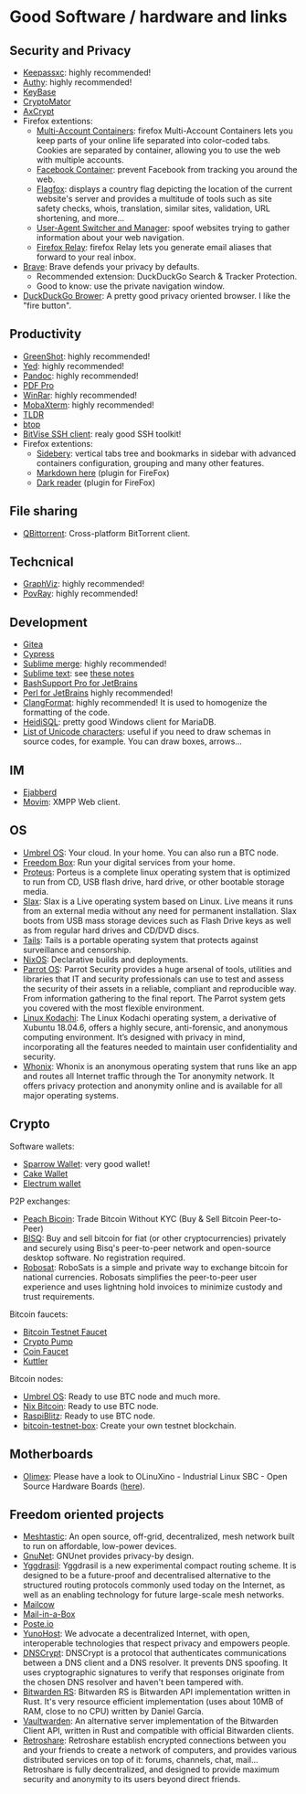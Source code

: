 # Good Software / hardware and links

## Security and Privacy

* [Keepassxc](https://keepassxc.org/): highly recommended!
* [Authy](https://authy.com/): highly recommended!
* [KeyBase](https://keybase.io/)
* [CryptoMator](https://cryptomator.org/)
* [AxCrypt](https://www.axantum.com/)
* Firefox extentions:
  * [Multi-Account Containers](https://addons.mozilla.org/en-US/firefox/addon/multi-account-containers/): firefox Multi-Account Containers lets you keep parts of your online life separated into color-coded tabs. Cookies are separated by container, allowing you to use the web with multiple accounts.
  * [Facebook Container](https://addons.mozilla.org/en-US/firefox/addon/facebook-container/): prevent Facebook from tracking you around the web.
  * [Flagfox](https://addons.mozilla.org/en-US/firefox/addon/flagfox/): displays a country flag depicting the location of the current website's server and provides a multitude of tools such as site safety checks, whois, translation, similar sites, validation, URL shortening, and more...
  * [User-Agent Switcher and Manager](https://addons.mozilla.org/en-US/firefox/addon/user-agent-string-switcher/): spoof websites trying to gather information about your web navigation.
  * [Firefox Relay](https://addons.mozilla.org/en-US/firefox/addon/private-relay/): firefox Relay lets you generate email aliases that forward to your real inbox.
* [Brave](https://brave.com): Brave defends your privacy by defaults.
  * Recommended extension: DuckDuckGo Search & Tracker Protection.
  * Good to know: use the private navigation window.
* [DuckDuckGo Brower](https://duckduckgo.com/): A pretty good privacy oriented browser. I like the "fire button".

## Productivity

* [GreenShot](https://getgreenshot.org/): highly recommended!
* [Yed](https://www.yworks.com/products/yed): highly recommended!
* [Pandoc](https://pandoc.org/): highly recommended!
* [PDF Pro](https://www.pdfpro10.com/)
* [WinRar](https://www.win-rar.com/): highly recommended!
* [MobaXterm](https://mobaxterm.mobatek.net/): highly recommended!
* [TLDR](https://tldr.sh/)
* [btop](https://github.com/aristocratos/btop)
* [BitVise SSH client](https://www.bitvise.com/ssh-client): realy good SSH toolkit!
* Firefox extentions:
  * [Sidebery](https://addons.mozilla.org/en-US/firefox/addon/sidebery/): vertical tabs tree and bookmarks in sidebar with advanced containers configuration, grouping and many other features.
  * [Markdown here](https://markdown-here.com/) (plugin for FireFox)
  * [Dark reader](https://darkreader.org/) (plugin for FireFox)

## File sharing

* [QBittorrent](https://www.qbittorrent.org/): Cross-platform BitTorrent client.

## Techcnical

* [GraphViz](https://graphviz.org/): highly recommended!
* [PovRay](https://www.povray.org/): highly recommended!

## Development

* [Gitea](https://gitea.io/en-us/)
* [Cypress](https://www.cypress.io/)
* [Sublime merge](https://www.sublimemerge.com/): highly recommended!
* [Sublime text](https://www.sublimetext.com/): see [these notes](sublimtext.md)
* [BashSupport Pro for JetBrains](https://plugins.jetbrains.com/plugin/13841-bashsupport-pro)
* [Perl for JetBrains](https://plugins.jetbrains.com/plugin/7796-perl) highly recommended!
* [ClangFormat](https://clang.llvm.org/docs/ClangFormat.html): highly recommended! It is used to homogenize the formatting of the code.
* [HeidiSQL](https://www.heidisql.com/download.php?download=installer): pretty good Windows client for MariaDB.
* [List of Unicode characters](https://en.wikipedia.org/wiki/List_of_Unicode_characters#Unicode_symbols): useful if you need to draw schemas in source codes, for example. You can draw boxes, arrows...

## IM

* [Ejabberd](https://www.ejabberd.im/)
* [Movim](https://movim.eu/): XMPP Web client.

## OS

* [Umbrel OS](https://umbrel.com/): Your cloud. In your home. You can also run a BTC node.
* [Freedom Box](https://www.freedombox.org/): Run your digital services from your home.
* [Proteus](https://www.porteus.org): Porteus is a complete linux operating system that is optimized to run from CD, USB flash drive, hard drive, or other bootable storage media.
* [Slax](https://www.slax.org): Slax is a Live operating system based on Linux. Live means it runs from an external media without any need for permanent installation. Slax boots from USB mass storage devices such as Flash Drive keys as well as from regular hard drives and CD/DVD discs.
* [Tails](https://tails.net/): Tails is a portable operating system that protects against surveillance and censorship.
* [NixOS](https://nixos.org/): Declarative builds and deployments. 
* [Parrot OS](https://www.parrotsec.org/): Parrot Security provides a huge arsenal of tools, utilities and libraries that IT and security professionals can use to test and assess the security of their assets in a reliable, compliant and reproducible way. From information gathering to the final report. The Parrot system gets you covered with the most flexible environment.
* [Linux Kodachi](https://www.digi77.com/linux-kodachi/): The Linux Kodachi operating system, a derivative of Xubuntu 18.04.6, offers a highly secure, anti-forensic, and anonymous computing environment. It’s designed with privacy in mind, incorporating all the features needed to maintain user confidentiality and security.
* [Whonix](https://www.whonix.org): Whonix is an anonymous operating system that runs like an app and routes all Internet traffic through the Tor anonymity network. It offers privacy protection and anonymity online and is available for all major operating systems.

## Crypto

Software wallets:
* [Sparrow Wallet](https://sparrowwallet.com/): very good wallet!
* [Cake Wallet](https://cakewallet.com/)
* [Electrum wallet](https://electrum.org/)

P2P exchanges:
* [Peach Bicoin](https://peachbitcoin.com/index.html): Trade Bitcoin Without KYC (Buy & Sell Bitcoin Peer-to-Peer)
* [BISQ](https://bisq.network/): Buy and sell bitcoin for fiat (or other cryptocurrencies) privately and securely using Bisq's peer-to-peer network and open-source desktop software. No registration required.
* [Robosat](https://github.com/RoboSats/robosats): RoboSats is a simple and private way to exchange bitcoin for national currencies. Robosats simplifies the peer-to-peer user experience and uses lightning hold invoices to minimize custody and trust requirements.

Bitcoin faucets:
* [Bitcoin Testnet Faucet](https://bitcoinfaucet.uo1.net/)
* [Crypto Pump](https://cryptopump.info/)
* [Coin Faucet](https://coinfaucet.eu/en/btc-testnet/)
* [Kuttler](https://kuttler.eu/en/bitcoin/btc/faucet/)

Bitcoin nodes:
* [Umbrel OS](https://umbrel.com): Ready to use BTC node and much more.
* [Nix Bitcoin](https://nixbitcoin.org/): Ready to use BTC node.
* [RaspiBlitz](https://docs.raspiblitz.org): Ready to use BTC node.
* [bitcoin-testnet-box](https://github.com/freewil/bitcoin-testnet-box): Create your own testnet blockchain.

## Motherboards

* [Olimex](https://www.olimex.com/): Please have a look to OLinuXino - Industrial Linux SBC - Open Source Hardware Boards ([here](https://www.olimex.com/Products/OLinuXino/open-source-hardware)).

## Freedom oriented projects

* [Meshtastic](https://meshtastic.org/): An open source, off-grid, decentralized, mesh network built to run on affordable, low-power devices.
* [GnuNet](https://www.gnunet.org/en/index.html): GNUnet provides privacy-by design.
* [Yggdrasil](https://yggdrasil-network.github.io/): Yggdrasil is a new experimental compact routing scheme. It is designed to be a future-proof and decentralised alternative to the structured routing protocols commonly used today on the Internet, as well as an enabling technology for future large-scale mesh networks.
* [Mailcow](https://mailcow.email/)
* [Mail-in-a-Box](https://mailinabox.email/)
* [Poste.io](https://poste.io/)
* [YunoHost](https://yunohost.org/): We advocate a decentralized Internet, with open, interoperable technologies that respect privacy and empowers people.
* [DNSCrypt](https://www.dnscrypt.org/): DNSCrypt is a protocol that authenticates communications between a DNS client and a DNS resolver. It prevents DNS spoofing. It uses cryptographic signatures to verify that responses originate from the chosen DNS resolver and haven't been tampered with.
* [Bitwarden RS](https://github.com/Bruceforce/bitwarden_rs): Bitwarden RS is Bitwarden API implementation written in Rust. It's very resource efficient implementation (uses about 10MB of RAM, close to no CPU) written by Daniel García.
* [Vaultwarden](https://github.com/dani-garcia/vaultwarden): An alternative server implementation of the Bitwarden Client API, written in Rust and compatible with official Bitwarden clients.
* [Retroshare](https://retroshare.cc/): Retroshare establish encrypted connections between you and your friends to create a network of computers, and provides various distributed services on top of it: forums, channels, chat, mail... Retroshare is fully decentralized, and designed to provide maximum security and anonymity to its users beyond direct friends.

